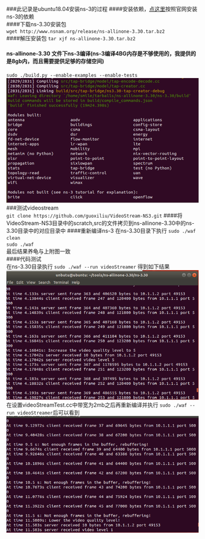 ###此记录是ubuntu18.04安装ns-3的过程
####安装依赖，[点这里](https://www.nsnam.org/docs/release/3.30/tutorial/singlehtml/index.html#getting-started)按照官网安装ns-3的依赖  
####下载ns-3.30安装包  
`wget http://www.nsnam.org/release/ns-allinone-3.30.tar.bz2`  
####解压安装包
`tar xjf ns-allinone-3.30.tar.bz2`  
#### ns-allinone-3.30 文件下ns-3编译(ns-3编译4BG内存是不够使用的，我提供的是8gb内，而且需要提供足够的存储空间)
`sudo ./build.py --enable-examples --enable-tests`  
![编译结果](image/1.png)  
###测试videostream  
`git clone https://github.com/guoxiliu/VideoStream-NS3.git`
####将VideoStream-NS3目录中的scratch,src的文件拷贝到ns-allinone-3.30中的ns-3.30目录中的对应目录中
####重新编译ns-3
在ns-3.30目录下执行
`sudo ./waf clean`  
`sudo ./waf`  
最后结果养龟与上附图一致  
####代码测试  
在ns-3.30目录执行
`sudo ./waf --run videoStreamer`
得到如下结果  
![编译结果](image/ns-3_100m_video.png) 
在设置videoStreamTest.cc中带宽为2mb之后再重新编译并执行
`sudo ./waf --run videoStreamer`后可以看到
![编译结果](image/ns-3_2m_video1.png) 
